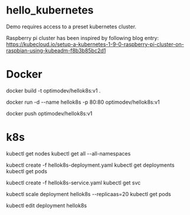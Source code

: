 # hello_kubernetes
Demo requires access to a preset kubernetes cluster.

Raspberry pi cluster has been inspired by following blog entry:
https://kubecloud.io/setup-a-kubernetes-1-9-0-raspberry-pi-cluster-on-raspbian-using-kubeadm-f8b3b85bc2d1


# Docker
docker build -t optimodev/hellok8s:v1 .

docker run -d --name hellok8s -p 80:80 optimodev/hellok8s:v1

docker push optimodev/hellok8s:v1


# k8s
kubectl get nodes
kubectl get all --all-namespaces

kubectl create -f hellok8s-deployment.yaml
kubectl get deployments
kubectl get pods

kubectl create -f hellok8s-service.yaml
kubectl get svc

kubectl scale deployment hellok8s --replicaas=20
kubectl get pods

kubectl edit deployment hellok8s

